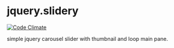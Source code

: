 jquery.slidery
==============
[![Code Climate](https://codeclimate.com/github/beco-ippei/jquery.slidery/badges/gpa.svg)](https://codeclimate.com/github/beco-ippei/jquery.slidery)

simple jquery carousel slider with thumbnail and loop main pane.


